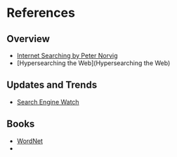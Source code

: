 # References

## Overview

- [Internet Searching by Peter Norvig](https://www.norvig.com/InternetSearching.pdf)
- [Hypersearching the Web](Hypersearching the Web)

## Updates and Trends

- [Search Engine Watch](https://www.searchenginewatch.com/)

## Books

- [WordNet](https://direct.mit.edu/books/edited-volume/1928/WordNetAn-Electronic-Lexical-Database)
-

